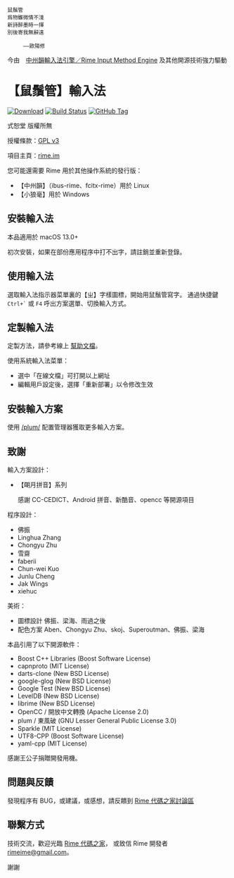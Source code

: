     鼠鬚管
    爲物雖微情不淺
    新詩醉墨時一揮
    別後寄我無辭遠

    　　　——歐陽修

今由　[中州韻輸入法引擎／Rime Input Method Engine](https://rime.im)
及其他開源技術強力驅動

【鼠鬚管】輸入法
===
[![Download](https://img.shields.io/github/v/release/rime/squirrel)](https://github.com/rime/squirrel/releases/latest)
[![Build Status](https://github.com/rime/squirrel/actions/workflows/commit-ci.yml/badge.svg)](https://github.com/rime/squirrel/actions/workflows)
[![GitHub Tag](https://img.shields.io/github/tag/rime/squirrel.svg)](https://github.com/rime/squirrel)

式恕堂 版權所無

授權條款：[GPL v3](https://www.gnu.org/licenses/gpl-3.0.en.html)

項目主頁：[rime.im](https://rime.im)

您可能還需要 Rime 用於其他操作系統的發行版：

  * 【中州韻】（ibus-rime、fcitx-rime）用於 Linux
  * 【小狼毫】用於 Windows

安裝輸入法
---

本品適用於 macOS 13.0+

初次安裝，如果在部份應用程序中打不出字，請註銷並重新登錄。

使用輸入法
---

選取輸入法指示器菜單裏的【ㄓ】字樣圖標，開始用鼠鬚管寫字。
通過快捷鍵 `` Ctrl+` `` 或 `F4` 呼出方案選單、切換輸入方式。

定製輸入法
---

定製方法，請參考線上 [幫助文檔](https://rime.im/docs/)。

使用系統輸入法菜單：

  * 選中「在線文檔」可打開以上網址
  * 編輯用戶設定後，選擇「重新部署」以令修改生效

安裝輸入方案
---

使用 [/plum/](https://github.com/rime/plum) 配置管理器獲取更多輸入方案。

致謝
---

輸入方案設計：

  * 【朙月拼音】系列

    感謝 CC-CEDICT、Android 拼音、新酷音、opencc 等開源項目

程序設計：

  * 佛振
  * Linghua Zhang
  * Chongyu Zhu
  * 雪齋
  * faberii
  * Chun-wei Kuo
  * Junlu Cheng
  * Jak Wings
  * xiehuc

美術：

  * 圖標設計 佛振、梁海、雨過之後
  * 配色方案 Aben、Chongyu Zhu、skoj、Superoutman、佛振、梁海

本品引用了以下開源軟件：

  * Boost C++ Libraries  (Boost Software License)
  * capnproto (MIT License)
  * darts-clone  (New BSD License)
  * google-glog  (New BSD License)
  * Google Test  (New BSD License)
  * LevelDB  (New BSD License)
  * librime  (New BSD License)
  * OpenCC / 開放中文轉換  (Apache License 2.0)
  * plum / 東風破 (GNU Lesser General Public License 3.0)
  * Sparkle  (MIT License)
  * UTF8-CPP  (Boost Software License)
  * yaml-cpp  (MIT License)

感謝王公子捐贈開發用機。

問題與反饋
---

發現程序有 BUG，或建議，或感想，請反饋到 [Rime 代碼之家討論區](https://github.com/rime/home/discussions)

聯繫方式
---

技術交流，歡迎光臨 [Rime 代碼之家](https://github.com/rime/home)，
或致信 Rime 開發者 <rimeime@gmail.com>。

謝謝
